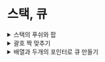 # 스택, 큐

<details>
    <summary>스택의 푸쉬와 팝</summary>
    
```python
class Stack:
    def __init__(self):
        self.ArrayForStack = []
        self.top = 0

    def push(self, data):
        self.ArrayForStack.append(data)
        self.top += 1

    def pop(self):
        if self.top == 0:
            return "Stack is empty!"
        self.top -= 1
        return self.ArrayForStack.pop()
```
</details>

<details>
    <summary>괄호 짝 맞추기</summary>
    
```python
def is_valid_parentheses(expression : str) -> bool:  # type hint
    stack = list()
    for letter in expression:
        if letter == "(":
            stack.append(letter)
        if letter == ")":
            if len(stack) == 0:
                return False
            else:
                stack.pop()
    return len(stack) == 0 
```
------
</details>

<details>
    <summary>배열과 두개의 포인터로 큐 만들기</summary>
    
```python
class Queue:
    def __init__(self):
        self.queue = [] 
        self.front = 0
        self.back = 0

    def push(self, data):
        self.queue.append(data)
        self.back += 1

    def pop(self):
        if self.front == self.back:
            return "Queue is empty!"
        data = self.queue[self.front]
        self.front += 1
        return data
```
------
</details>

